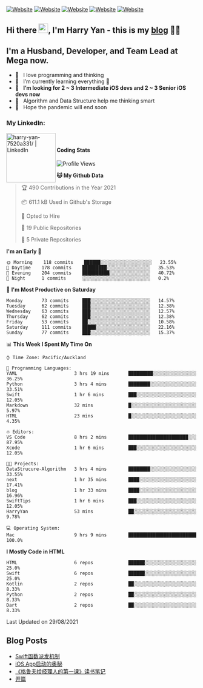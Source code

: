 [![Website](https://img.shields.io/badge/Swift-FA7343?style=for-the-badge&logo=swift&logoColor=white)](https://swift.org/blog/)
[![Website](https://img.shields.io/badge/Dart-0175C2?style=for-the-badge&logo=dart&logoColor=white)](https://dart.dev/tools/sdk)
[![Website](https://img.shields.io/badge/Kotlin-0095D5?&style=for-the-badge&logo=kotlin&logoColor=white)](https://developer.android.com/kotlin?gclid=CjwKCAjw1JeJBhB9EiwAV612yyBJK6NE-Iltekll2TQW2PnS4ijhe8gDua3nAh7o--FWFoWabiKBwxoCyfEQAvD_BwE&gclsrc=aw.ds)
[![Website](https://img.shields.io/badge/C%23-239120?style=for-the-badge&logo=c-sharp&logoColor=white)](https://docs.microsoft.com/en-us/dotnet/csharp/)
[![Website](https://img.shields.io/badge/Python-14354C?style=for-the-badge&logo=python&logoColor=white)](https://www.python.org/)

## Hi there <a href="https://harryyan.github.io"><img src="https://media.giphy.com/media/hvRJCLFzcasrR4ia7z/giphy.gif" width="25px"></a>,  I'm Harry Yan - this is my [blog] 👨‍💻

## I'm a Husband, Developer, and Team Lead at Mega now.

- 🔭 &nbsp; I love programming and thinking
- 🌱 &nbsp; I’m currently learning everything 🤣
- 👯 &nbsp; **I’m looking for 2 ~ 3 Intermediate iOS devs and 2 ~ 3 Senior iOS devs now**
- 👻 &nbsp; Algorithm and Data Structure help me thinking smart
- 👺 &nbsp; Hope the pandemic will end soon


### My LinkedIn:
[<img align="left" alt="harry-yan-7520a331/ | LinkedIn" width="130" src="https://img.shields.io/badge/LinkedIn-0077B5?style=for-the-badge&logo=linkedin&logoColor=white" />][linkedin]

<br />

#### Coding Stats

<!--START_SECTION:waka-->
![Profile Views](http://img.shields.io/badge/Profile%20Views-311-blue)

**🐱 My Github Data** 

> 🏆 490 Contributions in the Year 2021
 > 
> 📦 611.1 kB Used in Github's Storage 
 > 
> 💼 Opted to Hire
 > 
> 📜 19 Public Repositories 
 > 
> 🔑 5 Private Repositories  
 > 
**I'm an Early 🐤** 

```text
🌞 Morning    118 commits    ██████░░░░░░░░░░░░░░░░░░░   23.55% 
🌆 Daytime    178 commits    █████████░░░░░░░░░░░░░░░░   35.53% 
🌃 Evening    204 commits    ██████████░░░░░░░░░░░░░░░   40.72% 
🌙 Night      1 commits      ░░░░░░░░░░░░░░░░░░░░░░░░░   0.2%

```
📅 **I'm Most Productive on Saturday** 

```text
Monday       73 commits     ███░░░░░░░░░░░░░░░░░░░░░░   14.57% 
Tuesday      62 commits     ███░░░░░░░░░░░░░░░░░░░░░░   12.38% 
Wednesday    63 commits     ███░░░░░░░░░░░░░░░░░░░░░░   12.57% 
Thursday     62 commits     ███░░░░░░░░░░░░░░░░░░░░░░   12.38% 
Friday       53 commits     ██░░░░░░░░░░░░░░░░░░░░░░░   10.58% 
Saturday     111 commits    █████░░░░░░░░░░░░░░░░░░░░   22.16% 
Sunday       77 commits     ███░░░░░░░░░░░░░░░░░░░░░░   15.37%

```


📊 **This Week I Spent My Time On** 

```text
⌚︎ Time Zone: Pacific/Auckland

💬 Programming Languages: 
YAML                     3 hrs 19 mins       █████████░░░░░░░░░░░░░░░░   36.25% 
Python                   3 hrs 4 mins        ████████░░░░░░░░░░░░░░░░░   33.51% 
Swift                    1 hr 6 mins         ███░░░░░░░░░░░░░░░░░░░░░░   12.05% 
Markdown                 32 mins             █░░░░░░░░░░░░░░░░░░░░░░░░   5.97% 
HTML                     23 mins             █░░░░░░░░░░░░░░░░░░░░░░░░   4.35%

🔥 Editors: 
VS Code                  8 hrs 2 mins        ██████████████████████░░░   87.95% 
Xcode                    1 hr 6 mins         ███░░░░░░░░░░░░░░░░░░░░░░   12.05%

🐱‍💻 Projects: 
DataStrucure-Algorithm   3 hrs 4 mins        ████████░░░░░░░░░░░░░░░░░   33.55% 
next                     1 hr 35 mins        ████░░░░░░░░░░░░░░░░░░░░░   17.41% 
blog                     1 hr 33 mins        ████░░░░░░░░░░░░░░░░░░░░░   16.96% 
SwiftTips                1 hr 6 mins         ███░░░░░░░░░░░░░░░░░░░░░░   12.05% 
HarryYan                 53 mins             ██░░░░░░░░░░░░░░░░░░░░░░░   9.78%

💻 Operating System: 
Mac                      9 hrs 9 mins        █████████████████████████   100.0%

```

**I Mostly Code in HTML** 

```text
HTML                     6 repos             ██████░░░░░░░░░░░░░░░░░░░   25.0% 
Swift                    6 repos             ██████░░░░░░░░░░░░░░░░░░░   25.0% 
Kotlin                   2 repos             ██░░░░░░░░░░░░░░░░░░░░░░░   8.33% 
Python                   2 repos             ██░░░░░░░░░░░░░░░░░░░░░░░   8.33% 
Dart                     2 repos             ██░░░░░░░░░░░░░░░░░░░░░░░   8.33%

```



 Last Updated on 29/08/2021
<!--END_SECTION:waka-->

## Blog Posts

<!-- BLOG-POST-LIST:START -->
- [Swift函数派发机制](https://harryyan.github.io/2021/08/27/Swift%E5%87%BD%E6%95%B0%E6%B4%BE%E5%8F%91%E6%9C%BA%E5%88%B6/)
- [iOS App启动的奥秘](https://harryyan.github.io/2021/04/20/iOS%20App%E5%90%AF%E5%8A%A8%E7%9A%84%E5%A5%A5%E7%A7%98/)
- [《格鲁夫给经理人的第一课》读书笔记](https://harryyan.github.io/2020/07/23/%E6%A0%BC%E9%B2%81%E5%A4%AB%E7%BB%99%E7%BB%8F%E7%90%86%E4%BA%BA%E7%9A%84%E7%AC%AC%E4%B8%80%E8%AF%BE%E8%AF%BB%E4%B9%A6%E7%AC%94%E8%AE%B0/)
- [开篇](https://harryyan.github.io/2019/04/19/%E5%BC%80%E7%AF%87%E5%AF%84%E8%AF%AD/)
<!-- BLOG-POST-LIST:END -->

[blog]: https://harryyan.github.io/
[linkedin]: https://linkedin.com/in/harry-yan-7520a331